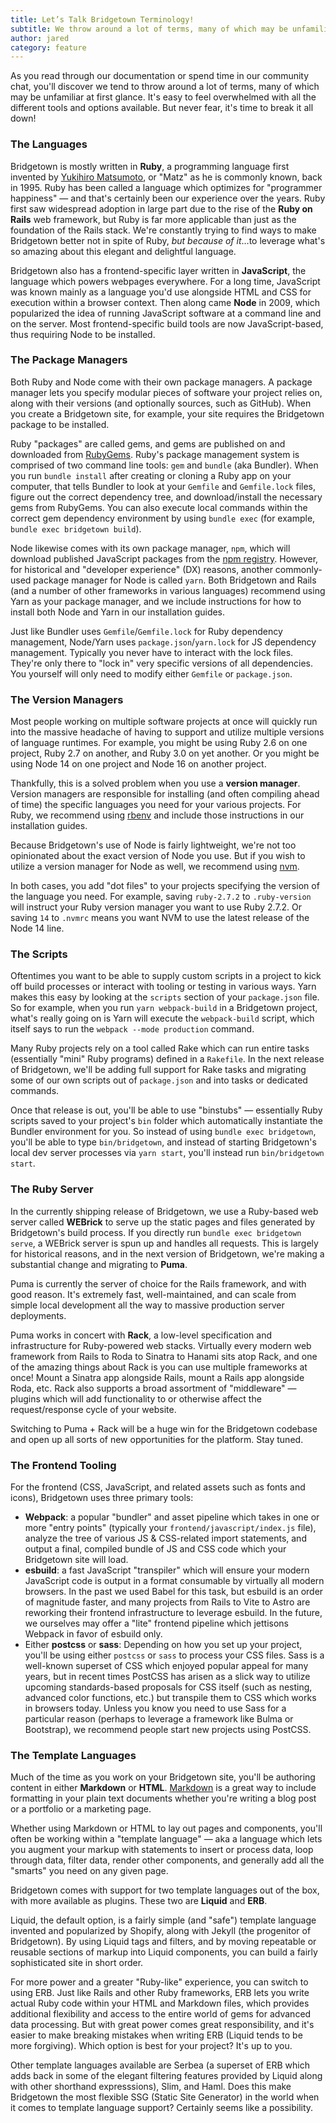 ```yaml
---
title: Let’s Talk Bridgetown Terminology!
subtitle: We throw around a lot of terms, many of which may be unfamiliar at first glance. Time to break it all down!
author: jared
category: feature
---
```


As you read through our documentation or spend time in our community chat, you'll discover we tend to throw around a lot of terms, many of which may be unfamiliar at first glance. It's easy to feel overwhelmed with all the different tools and options available. But never fear, it's time to break it all down!

### The Languages

Bridgetown is mostly written in **Ruby**, a programming language first invented by [Yukihiro Matsumoto](https://en.wikipedia.org/wiki/Yukihiro_Matsumoto), or "Matz" as he is commonly known, back in 1995. Ruby has been called a language which optimizes for "programmer happiness" — and that's certainly been our experience over the years. Ruby first saw widespread adoption in large part due to the rise of the **Ruby on Rails** web framework, but Ruby is far more applicable than just as the foundation of the Rails stack. We're constantly trying to find ways to make Bridgetown better not in spite of Ruby, _but because of it_…to leverage what's so amazing about this elegant and delightful language.

Bridgetown also has a frontend-specific layer written in **JavaScript**, the language which powers webpages everywhere. For a long time, JavaScript was known mainly as a language you'd use alongside HTML and CSS for execution within a browser context. Then along came **Node** in 2009, which popularized the idea of running JavaScript software at a command line and on the server. Most frontend-specific build tools are now JavaScript-based, thus requiring Node to be installed.

### The Package Managers

Both Ruby and Node come with their own package managers. A package manager lets you specify modular pieces of software your project relies on, along with their versions (and optionally sources, such as GitHub). When you create a Bridgetown site, for example, your site requires the Bridgetown package to be installed.

Ruby "packages" are called gems, and gems are published on and downloaded from [RubyGems](https://rubygems.org). Ruby's package management system is comprised of two command line tools: `gem` and `bundle` (aka Bundler). When you run `bundle install` after creating or cloning a Ruby app on your computer, that tells Bundler to look at your `Gemfile` and `Gemfile.lock` files, figure out the correct dependency tree, and download/install the necessary gems from RubyGems. You can also execute local commands within the correct gem dependency environment by using `bundle exec` (for example, `bundle exec bridgetown build`).

Node likewise comes with its own package manager, `npm`, which will download published JavaScript packages from the [npm registry](https://www.npmjs.com). However, for historical and "developer experience" (DX) reasons, another commonly-used package manager for Node is called `yarn`. Both Bridgetown and Rails (and a number of other frameworks in various languages) recommend using Yarn as your package manager, and we include instructions for how to install both Node and Yarn in our installation guides.

Just like Bundler uses `Gemfile`/`Gemfile.lock` for Ruby dependency management, Node/Yarn uses `package.json`/`yarn.lock` for JS dependency management. Typically you never have to interact with the lock files. They're only there to "lock in" very specific versions of all dependencies. You yourself will only need to modify either `Gemfile` or `package.json`.

### The Version Managers

Most people working on multiple software projects at once will quickly run into the massive headache of having to support and utilize multiple versions of language runtimes. For example, you might be using Ruby 2.6 on one project, Ruby 2.7 on another, and Ruby 3.0 on yet another. Or you might be using Node 14 on one project and Node 16 on another project.

Thankfully, this is a solved problem when you use a **version manager**. Version managers are responsible for installing (and often compiling ahead of time) the specific languages you need for your various projects. For Ruby, we recommend using [rbenv](https://github.com/rbenv/rbenv) and include those instructions in our installation guides.

Because Bridgetown's use of Node is fairly lightweight, we're not too opinionated about the exact version of Node you use. But if you wish to utilize a version manager for Node as well, we recommend using [nvm](https://github.com/nvm-sh/nvm).

In both cases, you add "dot files" to your projects specifying the version of the language you need. For example, saving `ruby-2.7.2` to `.ruby-version` will instruct your Ruby version manager you want to use Ruby 2.7.2. Or saving `14` to `.nvmrc` means you want NVM to use the latest release of the Node 14 line.

### The Scripts

Oftentimes you want to be able to supply custom scripts in a project to kick off build processes or interact with tooling or testing in various ways. Yarn makes this easy by looking at the `scripts` section of your `package.json` file. So for example, when you run `yarn webpack-build` in a Bridgetown project, what's really going on is Yarn will execute the `webpack-build` script, which itself says to run the `webpack --mode production` command.

Many Ruby projects rely on a tool called Rake which can run entire tasks (essentially "mini" Ruby programs) defined in a `Rakefile`. In the next release of Bridgetown, we'll be adding full support for Rake tasks and migrating some of our own scripts out of `package.json` and into tasks or dedicated commands.

Once that release is out, you'll be able to use "binstubs" — essentially Ruby scripts saved to your project's `bin` folder which automatically instantiate the Bundler environment for you. So instead of using `bundle exec bridgetown`, you'll be able to type `bin/bridgetown`, and instead of starting Bridgetown's local dev server processes via `yarn start`, you'll instead run `bin/bridgetown start`.

### The Ruby Server

In the currently shipping release of Bridgetown, we use a Ruby-based web server called **WEBrick** to serve up the static pages and files generated by Bridgetown's build process. If you directly run `bundle exec bridgetown serve`, a WEBrick server is spun up and handles all requests. This is largely for historical reasons, and in the next version of Bridgetown, we're making a substantial change and migrating to **Puma**.

Puma is currently the server of choice for the Rails framework, and with good reason. It's extremely fast, well-maintained, and can scale from simple local development all the way to massive production server deployments.

Puma works in concert with **Rack**, a low-level specification and infrastructure for Ruby-powered web stacks. Virtually every modern web framework from Rails to Roda to Sinatra to Hanami sits atop Rack, and one of the amazing things about Rack is you can use multiple frameworks at once! Mount a Sinatra app alongside Rails, mount a Rails app alongside Roda, etc. Rack also supports a broad assortment of "middleware" — plugins which will add functionality to or otherwise affect the request/response cycle of your website.

Switching to Puma + Rack will be a huge win for the Bridgetown codebase and open up all sorts of new opportunities for the platform. Stay tuned.

### The Frontend Tooling

For the frontend (CSS, JavaScript, and related assets such as fonts and icons), Bridgetown uses three primary tools:

* **Webpack**: a popular "bundler" and asset pipeline which takes in one or more "entry points" (typically your `frontend/javascript/index.js` file), analyze the tree of various JS & CSS-related import statements, and output a final, compiled bundle of JS and CSS code which your Bridgetown site will load.
* **esbuild**: a fast JavaScript "transpiler" which will ensure your modern JavaScript code is output in a format consumable by virtually all modern browsers. In the past we used Babel for this task, but esbuild is an order of magnitude faster, and many projects from Rails to Vite to Astro are reworking their frontend infrastructure to leverage esbuild. In the future, we ourselves may offer a "lite" frontend pipeline which jettisons Webpack in favor of esbuild only.
* Either **postcss** or **sass**: Depending on how you set up your project, you'll be using either `postcss` or `sass` to process your CSS files. Sass is a well-known superset of CSS which enjoyed popular appeal for many years, but in recent times PostCSS has arisen as a slick way to utilize upcoming standards-based proposals for CSS itself (such as nesting, advanced color functions, etc.) but transpile them to CSS which works in browsers today. Unless you know you need to use Sass for a particular reason (perhaps to leverage a framework like Bulma or Bootstrap), we recommend people start new projects using PostCSS.

### The Template Languages

Much of the time as you work on your Bridgetown site, you'll be authoring content in either **Markdown** or **HTML**. [Markdown](https://kramdown.gettalong.org/quickref.html) is a great way to include formatting in your plain text documents whether you're writing a blog post or a portfolio or a marketing page.

Whether using Markdown or HTML to lay out pages and components, you'll often be working within a "template language" — aka a language which lets you augment your markup with statements to insert or process data, loop through data, filter data, render other components, and generally add all the "smarts" you need on any given page.

Bridgetown comes with support for two template languages out of the box, with more available as plugins. These two are **Liquid** and **ERB**.

Liquid, the default option, is a fairly simple (and "safe") template language invented and popularized by Shopify, along with Jekyll (the progenitor of Bridgetown). By using Liquid tags and filters, and by moving repeatable or reusable sections of markup into Liquid components, you can build a fairly sophisticated site in short order.

For more power and a greater "Ruby-like" experience, you can switch to using ERB. Just like Rails and other Ruby frameworks, ERB lets you write actual Ruby code within your HTML and Markdown files, which provides additional flexibility and access to the entire world of gems for advanced data processing. But with great power comes great responsibility, and it's easier to make breaking mistakes when writing ERB (Liquid tends to be more forgiving). Which option is best for your project? It's up to you.

Other template languages available are Serbea (a superset of ERB which adds back in some of the elegant filtering features provided by Liquid along with other shorthand expresssions), Slim, and Haml. Does this make Bridgetown the most flexible SSG (Static Site Generator) in the world when it comes to template language support? Certainly seems like a possibility.


